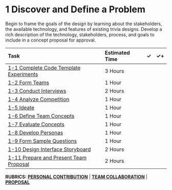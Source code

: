 # 1 Discover and Define a Problem

Begin to frame the goals of the design by learning about the stakeholders, the available technology, and features of existing trivia designs. Develop a rich description of the technology, stakeholders, process, and goals to include in a concept proposal for approval.

| Task | Estimated Time | ✓ | ✓+ |
| :--- | :--- | :---: | :---: |
| [1-1 Complete Code Template Experiments](https://github.com/cxd/trivia/tree/899184750e77f925563ea0d42b69ca6fbcd424b9/OUTLINE/1-1-code-template-experiments.md) | 3 Hours |  |  |
| [1-2 Form Teams](https://github.com/cxd/trivia/tree/899184750e77f925563ea0d42b69ca6fbcd424b9/OUTLINE/1-2-team-formation.md) | 1 Hour |  |  |
| [1-3 Conduct Interviews](https://github.com/cxd/trivia/tree/899184750e77f925563ea0d42b69ca6fbcd424b9/OUTLINE/1-3-interviews.md) | 2 Hours |  |  |
| [1-4 Analyze Competition](https://github.com/cxd/trivia/tree/899184750e77f925563ea0d42b69ca6fbcd424b9/OUTLINE/1-4-competitive-analyis.md) | 1 Hour |  |  |
| [1-5 Ideate](https://github.com/cxd/trivia/tree/899184750e77f925563ea0d42b69ca6fbcd424b9/OUTLINE/1-5-initial-ideas.md) | 1 Hour |  |  |
| [1-6 Define Team Concepts](https://github.com/cxd/trivia/tree/899184750e77f925563ea0d42b69ca6fbcd424b9/OUTLINE/1-6-aggregation.md) | 1 Hour |  |  |
| [1-7 Evaluate Concepts](https://github.com/cxd/trivia/tree/899184750e77f925563ea0d42b69ca6fbcd424b9/OUTLINE/1-7-concept-evaluation.md) | 1 Hour |  |  |
| [1-8 Develop Personas](https://github.com/cxd/trivia/tree/899184750e77f925563ea0d42b69ca6fbcd424b9/OUTLINE/1-8-personas.md) | 1 Hour |  |  |
| [1-9 Form Sample Questions](https://github.com/cxd/trivia/tree/899184750e77f925563ea0d42b69ca6fbcd424b9/OUTLINE/1-9-sample-questions.md) | 1 Hour |  |  |
| [1-10 Design Interface Storyboard](https://github.com/cxd/trivia/tree/899184750e77f925563ea0d42b69ca6fbcd424b9/OUTLINE/1-10-interface-storyboard.md) | 2 Hours |  |  |
| [1-11 Prepare and Present Team Proposal](https://github.com/cxd/trivia/tree/899184750e77f925563ea0d42b69ca6fbcd424b9/OUTLINE/1-11-team-proposal.md) | 2 Hours |  |   |

**RUBRICS:** [**PERSONAL CONTRIBUTION**](../rubrics/personal-contribution.md) \| [**TEAM COLLABORATION**](../rubrics/team-collaboration.md) \| [**PROPOSAL**](../rubrics/1-team-proposal-rubric.md)

